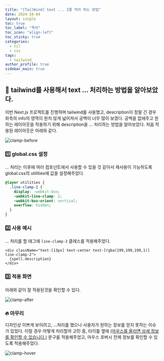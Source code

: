 ```yaml
---
title: "[TailWind] text ... 2줄 처리 하는 방법"
date: 2024-10-04
layout: single
toc: true
toc_label: "목차"
toc_icon: "align-left"
toc_sticky: true
categories:
  - til
  - css
tags:
  - tailwind
author_profile: true
sidebar_main: true
---
```


## :ledger: tailwind를 사용해서 text ... 처리하는 방법을 알아보았다.
이번 Next.js 프로젝트를 진행하며 tailwind를 사용했고, description이 정말 긴 경우 좌측의 info의 영역이 원치 않게 넓어져서 공백이 너무 많이 보였다. 공백을 없애주고 원하는 레이아웃을 적용하기 위해 description을 ... 처리하는 방법을 알아보았다. 처음 적용된 레이아웃은 아래와 같다.

![clamp-before](https://github.com/user-attachments/assets/c4b014a1-b15c-4b83-86ef-74c4bc8369e7)

### :one: global.css 설정
... 처리는 이후에 여러 컴포넌트에서 사용할 수 있을 것 같아서 재사용이 가능하도록 global.css의 utilities에 값을 설정해주었다.

```css
@layer utilities {
  .line-clamp-2 {
    display: -webkit-box;
    -webkit-line-clamp: 2;
    -webkit-box-orient: vertical;
    overflow: hidden;
  }  
}
```

### :two: 사용 예시
... 처리를 할 태그에 `line-clamp-2` 클래스를 적용해주었다.

```tsx
<div className="text-[13px] text-center text-[rgba(199,199,199,1)] line-clamp-2">
  {spell.description}
</div>
```

### :three: 적용 화면
아래와 같이 잘 적용된것을 확인할 수 있다.

![clamp-after](https://github.com/user-attachments/assets/a1530fe8-db51-41f0-9a1d-8149a3d5b9dc)


### :fire: 마무리
디자인상 이쁘게 보이려고, ...처리를 했으나 사용자가 원하는 정보를 얻지 못하는 이슈가 있었다. 이럴 경우 어떻게 처리할까 고민 중, 타이틀 옆에 <u>(마우스를 올리면 상세 정보를 확인할 수 있습니다.)</u> 문구를 적용해주었고, 마우스 호버시 전체 정보를 확인할 수 있도록 적용해주었다.

![clamp-hover](https://github.com/user-attachments/assets/ae9af02d-6e8d-4f79-a73d-42cd14f7b141)